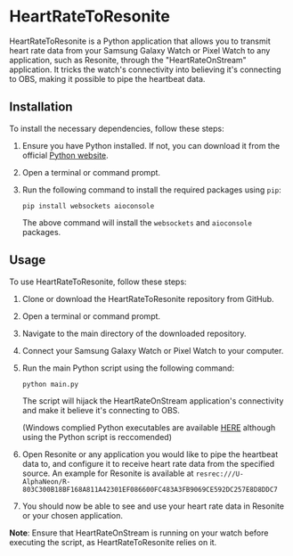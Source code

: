 # HeartRateToResonite

HeartRateToResonite is a Python application that allows you to transmit heart rate data from your Samsung Galaxy Watch or Pixel Watch to any application, such as Resonite, through the "HeartRateOnStream" application. It tricks the watch's connectivity into believing it's connecting to OBS, making it possible to pipe the heartbeat data.

## Installation

To install the necessary dependencies, follow these steps:

1. Ensure you have Python installed. If not, you can download it from the official [Python website](https://www.python.org/).

2. Open a terminal or command prompt.

3. Run the following command to install the required packages using `pip`:

   ```shell
   pip install websockets aioconsole
   ```

   The above command will install the `websockets` and `aioconsole` packages.

## Usage

To use HeartRateToResonite, follow these steps:

1. Clone or download the HeartRateToResonite repository from GitHub.

2. Open a terminal or command prompt.

3. Navigate to the main directory of the downloaded repository.

4. Connect your Samsung Galaxy Watch or Pixel Watch to your computer.

5. Run the main Python script using the following command:

   ```shell
   python main.py
   ```

   The script will hijack the HeartRateOnStream application's connectivity and make it believe it's connecting to OBS.

   (Windows complied Python executables are available [HERE](https://github.com/ItsAlphaNeon/HeartRateToResonite/releases) although using the Python script is reccomended)

7. Open Resonite or any application you would like to pipe the heartbeat data to, and configure it to receive heart rate data from the specified source.
An example for Resonite is available at `resrec:///U-AlphaNeon/R-803C300B18BF168A811A42301EF086600FC483A3FB9069CE592DC257E8D8DDC7`

8. You should now be able to see and use your heart rate data in Resonite or your chosen application.

**Note**: Ensure that HeartRateOnStream is running on your watch before executing the script, as HeartRateToResonite relies on it.

